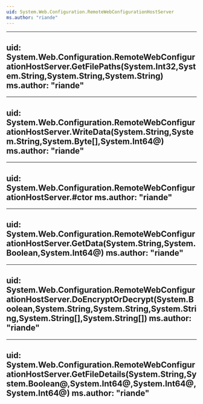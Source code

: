 ```yaml
---
uid: System.Web.Configuration.RemoteWebConfigurationHostServer
ms.author: "riande"
---
```


---
uid: System.Web.Configuration.RemoteWebConfigurationHostServer.GetFilePaths(System.Int32,System.String,System.String,System.String)
ms.author: "riande"
---

---
uid: System.Web.Configuration.RemoteWebConfigurationHostServer.WriteData(System.String,System.String,System.Byte[],System.Int64@)
ms.author: "riande"
---

---
uid: System.Web.Configuration.RemoteWebConfigurationHostServer.#ctor
ms.author: "riande"
---

---
uid: System.Web.Configuration.RemoteWebConfigurationHostServer.GetData(System.String,System.Boolean,System.Int64@)
ms.author: "riande"
---

---
uid: System.Web.Configuration.RemoteWebConfigurationHostServer.DoEncryptOrDecrypt(System.Boolean,System.String,System.String,System.String,System.String[],System.String[])
ms.author: "riande"
---

---
uid: System.Web.Configuration.RemoteWebConfigurationHostServer.GetFileDetails(System.String,System.Boolean@,System.Int64@,System.Int64@,System.Int64@)
ms.author: "riande"
---
